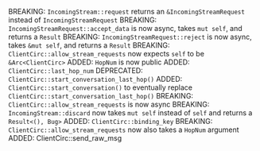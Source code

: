 BREAKING: `IncomingStream::request` returns an `&IncomingStreamRequest` instead
of `IncomingStreamRequest`
BREAKING: `IncomingStreamRequest::accept_data` is now async, takes `mut self`,
and returns a `Result`
BREAKING: `IncomingStreamRequest::reject` is now async, takes `&mut self`,
and returns a `Result`
BREAKING: `ClientCirc::allow_stream_requests` now expects `self` to be
`&Arc<ClientCirc>`
ADDED: `HopNum` is now public
ADDED: `ClientCirc::last_hop_num`
DEPRECATED: `ClientCirc::start_conversation_last_hop()`
ADDED: `ClientCirc::start_conversation()` to eventually replace
`ClientCirc::start_conversation_last_hop()`
BREAKING: `ClientCirc::allow_stream_requests` is now async
BREAKING: `IncomingStream::discard` now takes `mut self` instead of `self` and
returns a `Result<(), Bug>`
ADDED: `ClientCirc::binding_key`
BREAKING: `ClientCirc::allow_stream_requests` now also takes a `HopNum` argument
ADDED: ClientCirc::send_raw_msg

